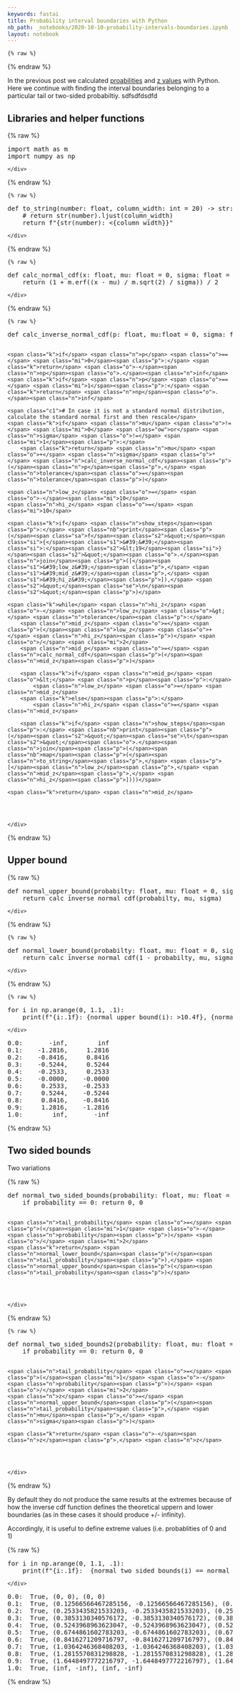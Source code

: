```yaml
---
keywords: fastai
title: Probability interval boundaries with Python
nb_path: _notebooks/2020-10-10-probability-intervals-boundaries.ipynb
layout: notebook
---
```


<!--
#################################################
### THIS FILE WAS AUTOGENERATED! DO NOT EDIT! ###
#################################################
# file to edit: _notebooks/2020-10-10-probability-intervals-boundaries.ipynb
-->

<div class="container" id="notebook-container">
        
    {% raw %}
    
<div class="cell border-box-sizing code_cell rendered">

</div>
    {% endraw %}

<div class="cell border-box-sizing text_cell rendered"><div class="inner_cell">
<div class="text_cell_render border-box-sizing rendered_html">
<p>In the previous post we calculated <a href="{% post_url 2020-10-07-probability-test %}">proabilities</a> and <a href="{% post_url 2020-10-09-inverse-normal-cdf %}">z values</a> with Python. Here we continue with finding the interval boundaries belonging to a particular tail or two-sided probabiltiy. sdfsdfdsdfd</p>

</div>
</div>
</div>
<div class="cell border-box-sizing text_cell rendered"><div class="inner_cell">
<div class="text_cell_render border-box-sizing rendered_html">
<h2 id="Libraries-and-helper-functions">Libraries and helper functions<a class="anchor-link" href="#Libraries-and-helper-functions"> </a></h2>
</div>
</div>
</div>
    {% raw %}
    
<div class="cell border-box-sizing code_cell rendered">
<div class="input">

<div class="inner_cell">
    <div class="input_area">
<div class=" highlight hl-ipython3"><pre><span></span><span class="kn">import</span> <span class="nn">math</span> <span class="k">as</span> <span class="nn">m</span>
<span class="kn">import</span> <span class="nn">numpy</span> <span class="k">as</span> <span class="nn">np</span>
</pre></div>

    </div>
</div>
</div>

</div>
    {% endraw %}

    {% raw %}
    
<div class="cell border-box-sizing code_cell rendered">
<div class="input">

<div class="inner_cell">
    <div class="input_area">
<div class=" highlight hl-ipython3"><pre><span></span><span class="k">def</span> <span class="nf">to_string</span><span class="p">(</span><span class="n">number</span><span class="p">:</span> <span class="nb">float</span><span class="p">,</span> <span class="n">column_width</span><span class="p">:</span> <span class="nb">int</span> <span class="o">=</span> <span class="mi">20</span><span class="p">)</span> <span class="o">-&gt;</span> <span class="nb">str</span><span class="p">:</span>
    <span class="c1"># return str(number).ljust(column_width)</span>
    <span class="k">return</span> <span class="sa">f</span><span class="s2">&quot;</span><span class="si">{</span><span class="nb">str</span><span class="p">(</span><span class="n">number</span><span class="p">)</span><span class="si">:</span><span class="s2"> &lt;</span><span class="si">{</span><span class="n">column_width</span><span class="si">}}</span><span class="s2">&quot;</span>
</pre></div>

    </div>
</div>
</div>

</div>
    {% endraw %}

    {% raw %}
    
<div class="cell border-box-sizing code_cell rendered">
<div class="input">

<div class="inner_cell">
    <div class="input_area">
<div class=" highlight hl-ipython3"><pre><span></span><span class="k">def</span> <span class="nf">calc_normal_cdf</span><span class="p">(</span><span class="n">x</span><span class="p">:</span> <span class="nb">float</span><span class="p">,</span> <span class="n">mu</span><span class="p">:</span> <span class="nb">float</span> <span class="o">=</span> <span class="mi">0</span><span class="p">,</span> <span class="n">sigma</span><span class="p">:</span> <span class="nb">float</span> <span class="o">=</span> <span class="mi">1</span><span class="p">)</span> <span class="o">-&gt;</span> <span class="nb">float</span><span class="p">:</span>
    <span class="k">return</span> <span class="p">(</span><span class="mi">1</span> <span class="o">+</span> <span class="n">m</span><span class="o">.</span><span class="n">erf</span><span class="p">((</span><span class="n">x</span> <span class="o">-</span> <span class="n">mu</span><span class="p">)</span> <span class="o">/</span> <span class="n">m</span><span class="o">.</span><span class="n">sqrt</span><span class="p">(</span><span class="mi">2</span><span class="p">)</span> <span class="o">/</span> <span class="n">sigma</span><span class="p">))</span> <span class="o">/</span> <span class="mi">2</span>
</pre></div>

    </div>
</div>
</div>

</div>
    {% endraw %}

    {% raw %}
    
<div class="cell border-box-sizing code_cell rendered">
<div class="input">

<div class="inner_cell">
    <div class="input_area">
<div class=" highlight hl-ipython3"><pre><span></span><span class="k">def</span> <span class="nf">calc_inverse_normal_cdf</span><span class="p">(</span><span class="n">p</span><span class="p">:</span> <span class="nb">float</span><span class="p">,</span> <span class="n">mu</span><span class="p">:</span><span class="nb">float</span> <span class="o">=</span> <span class="mi">0</span><span class="p">,</span> <span class="n">sigma</span><span class="p">:</span> <span class="nb">float</span> <span class="o">=</span> <span class="mi">1</span><span class="p">,</span> <span class="n">tolerance</span><span class="p">:</span> <span class="nb">float</span> <span class="o">=</span> <span class="mf">1E-5</span><span class="p">,</span> <span class="n">show_steps</span><span class="o">=</span><span class="kc">False</span><span class="p">)</span> <span class="o">-&gt;</span> <span class="nb">float</span><span class="p">:</span>

    <span class="k">if</span> <span class="n">p</span> <span class="o">==</span> <span class="mi">0</span><span class="p">:</span> <span class="k">return</span> <span class="o">-</span><span class="n">np</span><span class="o">.</span><span class="n">inf</span>
    <span class="k">if</span> <span class="n">p</span> <span class="o">==</span> <span class="mi">1</span><span class="p">:</span> <span class="k">return</span> <span class="n">np</span><span class="o">.</span><span class="n">inf</span>

    <span class="c1"># In case it is not a standard normal distribution, calculate the standard normal first and then rescale</span>
    <span class="k">if</span> <span class="n">mu</span> <span class="o">!=</span> <span class="mi">0</span> <span class="ow">or</span> <span class="n">sigma</span> <span class="o">!=</span> <span class="mi">1</span><span class="p">:</span>
        <span class="k">return</span> <span class="n">mu</span> <span class="o">+</span> <span class="n">sigma</span> <span class="o">*</span> <span class="n">calc_inverse_normal_cdf</span><span class="p">(</span><span class="n">p</span><span class="p">,</span> <span class="n">tolerance</span><span class="o">=</span><span class="n">tolerance</span><span class="p">)</span>

    <span class="n">low_z</span> <span class="o">=</span> <span class="o">-</span><span class="mi">10</span>
    <span class="n">hi_z</span> <span class="o">=</span> <span class="mi">10</span>

    <span class="k">if</span> <span class="n">show_steps</span><span class="p">:</span> <span class="nb">print</span><span class="p">(</span><span class="sa">f</span><span class="s2">&quot;</span><span class="si">{</span><span class="s1">&#39;&#39;</span><span class="si">:</span><span class="s2">&lt;19</span><span class="si">}</span><span class="s2">&quot;</span><span class="o">.</span><span class="n">join</span><span class="p">([</span><span class="s1">&#39;low_z&#39;</span><span class="p">,</span> <span class="s1">&#39;mid_z&#39;</span><span class="p">,</span> <span class="s1">&#39;hi_z&#39;</span><span class="p">]),</span> <span class="s2">&quot;</span><span class="se">\n</span><span class="s2">&quot;</span><span class="p">)</span>

    <span class="k">while</span> <span class="n">hi_z</span> <span class="o">-</span> <span class="n">low_z</span> <span class="o">&gt;</span> <span class="n">tolerance</span><span class="p">:</span>
        <span class="n">mid_z</span> <span class="o">=</span> <span class="p">(</span><span class="n">low_z</span> <span class="o">+</span> <span class="n">hi_z</span><span class="p">)</span> <span class="o">/</span> <span class="mi">2</span>
        <span class="n">mid_p</span> <span class="o">=</span> <span class="n">calc_normal_cdf</span><span class="p">(</span><span class="n">mid_z</span><span class="p">)</span>

        <span class="k">if</span> <span class="n">mid_p</span> <span class="o">&lt;</span> <span class="n">p</span><span class="p">:</span>
            <span class="n">low_z</span> <span class="o">=</span> <span class="n">mid_z</span>
        <span class="k">else</span><span class="p">:</span>
            <span class="n">hi_z</span> <span class="o">=</span> <span class="n">mid_z</span>

        <span class="k">if</span> <span class="n">show_steps</span><span class="p">:</span> <span class="nb">print</span><span class="p">(</span><span class="s2">&quot;</span><span class="se">\t</span><span class="s2">&quot;</span><span class="o">.</span><span class="n">join</span><span class="p">(</span><span class="nb">map</span><span class="p">(</span><span class="n">to_string</span><span class="p">,</span> <span class="p">[</span><span class="n">low_z</span><span class="p">,</span> <span class="n">mid_z</span><span class="p">,</span> <span class="n">hi_z</span><span class="p">])))</span>

    <span class="k">return</span> <span class="n">mid_z</span>
</pre></div>

    </div>
</div>
</div>

</div>
    {% endraw %}

<div class="cell border-box-sizing text_cell rendered"><div class="inner_cell">
<div class="text_cell_render border-box-sizing rendered_html">
<h2 id="Upper-bound">Upper bound<a class="anchor-link" href="#Upper-bound"> </a></h2>
</div>
</div>
</div>
    {% raw %}
    
<div class="cell border-box-sizing code_cell rendered">
<div class="input">

<div class="inner_cell">
    <div class="input_area">
<div class=" highlight hl-ipython3"><pre><span></span><span class="k">def</span> <span class="nf">normal_upper_bound</span><span class="p">(</span><span class="n">probabilty</span><span class="p">:</span> <span class="nb">float</span><span class="p">,</span> <span class="n">mu</span><span class="p">:</span> <span class="nb">float</span> <span class="o">=</span> <span class="mi">0</span><span class="p">,</span> <span class="n">sigma</span><span class="p">:</span> <span class="nb">float</span> <span class="o">=</span> <span class="mi">1</span><span class="p">)</span> <span class="o">-&gt;</span> <span class="nb">float</span><span class="p">:</span>
    <span class="k">return</span> <span class="n">calc_inverse_normal_cdf</span><span class="p">(</span><span class="n">probabilty</span><span class="p">,</span> <span class="n">mu</span><span class="p">,</span> <span class="n">sigma</span><span class="p">)</span>
</pre></div>

    </div>
</div>
</div>

</div>
    {% endraw %}

    {% raw %}
    
<div class="cell border-box-sizing code_cell rendered">
<div class="input">

<div class="inner_cell">
    <div class="input_area">
<div class=" highlight hl-ipython3"><pre><span></span><span class="k">def</span> <span class="nf">normal_lower_bound</span><span class="p">(</span><span class="n">probabilty</span><span class="p">:</span> <span class="nb">float</span><span class="p">,</span> <span class="n">mu</span><span class="p">:</span> <span class="nb">float</span> <span class="o">=</span> <span class="mi">0</span><span class="p">,</span> <span class="n">sigma</span><span class="p">:</span> <span class="nb">float</span> <span class="o">=</span> <span class="mi">1</span><span class="p">)</span> <span class="o">-&gt;</span> <span class="nb">float</span><span class="p">:</span>
    <span class="k">return</span> <span class="n">calc_inverse_normal_cdf</span><span class="p">(</span><span class="mi">1</span> <span class="o">-</span> <span class="n">probabilty</span><span class="p">,</span> <span class="n">mu</span><span class="p">,</span> <span class="n">sigma</span><span class="p">)</span>
</pre></div>

    </div>
</div>
</div>

</div>
    {% endraw %}

    {% raw %}
    
<div class="cell border-box-sizing code_cell rendered">
<div class="input">

<div class="inner_cell">
    <div class="input_area">
<div class=" highlight hl-ipython3"><pre><span></span><span class="k">for</span> <span class="n">i</span> <span class="ow">in</span> <span class="n">np</span><span class="o">.</span><span class="n">arange</span><span class="p">(</span><span class="mi">0</span><span class="p">,</span> <span class="mf">1.1</span><span class="p">,</span> <span class="o">.</span><span class="mi">1</span><span class="p">):</span>
    <span class="nb">print</span><span class="p">(</span><span class="sa">f</span><span class="s2">&quot;</span><span class="si">{</span><span class="n">i</span><span class="si">:</span><span class="s2">.1f</span><span class="si">}</span><span class="s2">: </span><span class="si">{</span><span class="n">normal_upper_bound</span><span class="p">(</span><span class="n">i</span><span class="p">)</span><span class="si">:</span><span class="s2"> &gt;10.4f</span><span class="si">}</span><span class="s2">, </span><span class="si">{</span><span class="n">normal_lower_bound</span><span class="p">(</span><span class="n">i</span><span class="p">)</span><span class="si">:</span><span class="s2"> &gt;10.4f</span><span class="si">}</span><span class="s2">&quot;</span><span class="p">)</span>
</pre></div>

    </div>
</div>
</div>

<div class="output_wrapper">
<div class="output">

<div class="output_area">

<div class="output_subarea output_stream output_stdout output_text">
<pre>0.0:       -inf,        inf
0.1:    -1.2816,     1.2816
0.2:    -0.8416,     0.8416
0.3:    -0.5244,     0.5244
0.4:    -0.2533,     0.2533
0.5:    -0.0000,    -0.0000
0.6:     0.2533,    -0.2533
0.7:     0.5244,    -0.5244
0.8:     0.8416,    -0.8416
0.9:     1.2816,    -1.2816
1.0:        inf,       -inf
</pre>
</div>
</div>

</div>
</div>

</div>
    {% endraw %}

<div class="cell border-box-sizing text_cell rendered"><div class="inner_cell">
<div class="text_cell_render border-box-sizing rendered_html">
<h2 id="Two-sided-bounds">Two sided bounds<a class="anchor-link" href="#Two-sided-bounds"> </a></h2><p>Two variations</p>

</div>
</div>
</div>
    {% raw %}
    
<div class="cell border-box-sizing code_cell rendered">
<div class="input">

<div class="inner_cell">
    <div class="input_area">
<div class=" highlight hl-ipython3"><pre><span></span><span class="k">def</span> <span class="nf">normal_two_sided_bounds</span><span class="p">(</span><span class="n">probability</span><span class="p">:</span> <span class="nb">float</span><span class="p">,</span> <span class="n">mu</span><span class="p">:</span> <span class="nb">float</span> <span class="o">=</span> <span class="mi">0</span><span class="p">,</span> <span class="n">sigma</span><span class="p">:</span> <span class="nb">float</span> <span class="o">=</span> <span class="mi">1</span><span class="p">)</span> <span class="o">-&gt;</span> <span class="nb">float</span><span class="p">:</span>
    <span class="k">if</span> <span class="n">probability</span> <span class="o">==</span> <span class="mi">0</span><span class="p">:</span> <span class="k">return</span> <span class="mi">0</span><span class="p">,</span> <span class="mi">0</span>

    <span class="n">tail_probability</span> <span class="o">=</span> <span class="p">(</span><span class="mi">1</span> <span class="o">-</span> <span class="n">probability</span><span class="p">)</span> <span class="o">/</span> <span class="mi">2</span>
    <span class="k">return</span> <span class="n">normal_lower_bound</span><span class="p">(</span><span class="n">tail_probability</span><span class="p">),</span> <span class="n">normal_upper_bound</span><span class="p">(</span><span class="n">tail_probability</span><span class="p">)</span>
</pre></div>

    </div>
</div>
</div>

</div>
    {% endraw %}

    {% raw %}
    
<div class="cell border-box-sizing code_cell rendered">
<div class="input">

<div class="inner_cell">
    <div class="input_area">
<div class=" highlight hl-ipython3"><pre><span></span><span class="k">def</span> <span class="nf">normal_two_sided_bounds2</span><span class="p">(</span><span class="n">probability</span><span class="p">:</span> <span class="nb">float</span><span class="p">,</span> <span class="n">mu</span><span class="p">:</span> <span class="nb">float</span> <span class="o">=</span> <span class="mi">0</span><span class="p">,</span> <span class="n">sigma</span><span class="p">:</span> <span class="nb">float</span> <span class="o">=</span> <span class="mi">1</span><span class="p">)</span> <span class="o">-&gt;</span> <span class="nb">float</span><span class="p">:</span>
    <span class="k">if</span> <span class="n">probability</span> <span class="o">==</span> <span class="mi">0</span><span class="p">:</span> <span class="k">return</span> <span class="mi">0</span><span class="p">,</span> <span class="mi">0</span>

    <span class="n">tail_probability</span> <span class="o">=</span> <span class="p">(</span><span class="mi">1</span> <span class="o">-</span> <span class="n">probability</span><span class="p">)</span> <span class="o">/</span> <span class="mi">2</span>
    <span class="n">z</span> <span class="o">=</span> <span class="n">normal_upper_bound</span><span class="p">(</span><span class="n">tail_probability</span><span class="p">,</span> <span class="n">mu</span><span class="p">,</span> <span class="n">sigma</span><span class="p">)</span>
    
    <span class="k">return</span> <span class="o">-</span><span class="n">z</span><span class="p">,</span> <span class="n">z</span>
</pre></div>

    </div>
</div>
</div>

</div>
    {% endraw %}

<div class="cell border-box-sizing text_cell rendered"><div class="inner_cell">
<div class="text_cell_render border-box-sizing rendered_html">
<p>By default they do not produce the same results at the extremes because of how the inverse cdf function defines the theoretical uppern and lower boundaries (as in these cases it should produce +/- infinity).</p>
<p>Accordingly, it is useful to define extreme values (i.e. probablities of 0 and 1)</p>

</div>
</div>
</div>
    {% raw %}
    
<div class="cell border-box-sizing code_cell rendered">
<div class="input">

<div class="inner_cell">
    <div class="input_area">
<div class=" highlight hl-ipython3"><pre><span></span><span class="k">for</span> <span class="n">i</span> <span class="ow">in</span> <span class="n">np</span><span class="o">.</span><span class="n">arange</span><span class="p">(</span><span class="mi">0</span><span class="p">,</span> <span class="mf">1.1</span><span class="p">,</span> <span class="o">.</span><span class="mi">1</span><span class="p">):</span>
    <span class="nb">print</span><span class="p">(</span><span class="sa">f</span><span class="s2">&quot;</span><span class="si">{</span><span class="n">i</span><span class="si">:</span><span class="s2">.1f</span><span class="si">}</span><span class="s2">:  </span><span class="si">{</span><span class="n">normal_two_sided_bounds</span><span class="p">(</span><span class="n">i</span><span class="p">)</span> <span class="o">==</span> <span class="n">normal_two_sided_bounds2</span><span class="p">(</span><span class="n">i</span><span class="p">)</span><span class="si">}</span><span class="s2">, </span><span class="si">{</span><span class="n">normal_two_sided_bounds</span><span class="p">(</span><span class="n">i</span><span class="p">)</span><span class="si">}</span><span class="s2">, </span><span class="si">{</span><span class="n">normal_two_sided_bounds2</span><span class="p">(</span><span class="n">i</span><span class="p">)</span><span class="si">}</span><span class="s2">&quot;</span><span class="p">)</span>
</pre></div>

    </div>
</div>
</div>

<div class="output_wrapper">
<div class="output">

<div class="output_area">

<div class="output_subarea output_stream output_stdout output_text">
<pre>0.0:  True, (0, 0), (0, 0)
0.1:  True, (0.12566566467285156, -0.12566566467285156), (0.12566566467285156, -0.12566566467285156)
0.2:  True, (0.2533435821533203, -0.2533435821533203), (0.2533435821533203, -0.2533435821533203)
0.3:  True, (0.3853130340576172, -0.3853130340576172), (0.3853130340576172, -0.3853130340576172)
0.4:  True, (0.5243968963623047, -0.5243968963623047), (0.5243968963623047, -0.5243968963623047)
0.5:  True, (0.6744861602783203, -0.6744861602783203), (0.6744861602783203, -0.6744861602783203)
0.6:  True, (0.8416271209716797, -0.8416271209716797), (0.8416271209716797, -0.8416271209716797)
0.7:  True, (1.0364246368408203, -1.0364246368408203), (1.0364246368408203, -1.0364246368408203)
0.8:  True, (1.2815570831298828, -1.2815570831298828), (1.2815570831298828, -1.2815570831298828)
0.9:  True, (1.6448497772216797, -1.6448497772216797), (1.6448497772216797, -1.6448497772216797)
1.0:  True, (inf, -inf), (inf, -inf)
</pre>
</div>
</div>

</div>
</div>

</div>
    {% endraw %}

</div>
 

